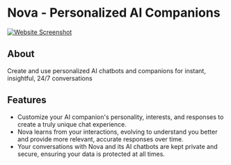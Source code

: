 # Nova - Personalized AI Companions

[![Website Screenshot](https://i.ibb.co/qrgstWQ/Screenshot-2023-10-16-013120.png)](https://www.trynova.co/)

## About

Create and use personalized AI chatbots and companions for instant, insightful, 24/7 conversations

## Features

- Customize your AI companion's personality, interests, and responses to create a truly unique chat experience.
- Nova learns from your interactions, evolving to understand you better and provide more relevant, accurate responses over time.
- Your conversations with Nova and its AI chatbots are kept private and secure, ensuring your data is protected at all times.

<!--
## Usage

Show examples or describe how users can make the most of the website.

## Screenshots

Include screenshots or images to visually represent the website.

## Technologies Used (if applicable)

- List any technologies, frameworks, or languages used in the website's development.

## License

Specify the license under which the website is distributed.

## Contributors

Mention contributors if applicable.

## Contact

Provide contact information or links to the project's page or repository.

## Acknowledgments

If you want to acknowledge any external sources or inspiration, include it here.

-->
